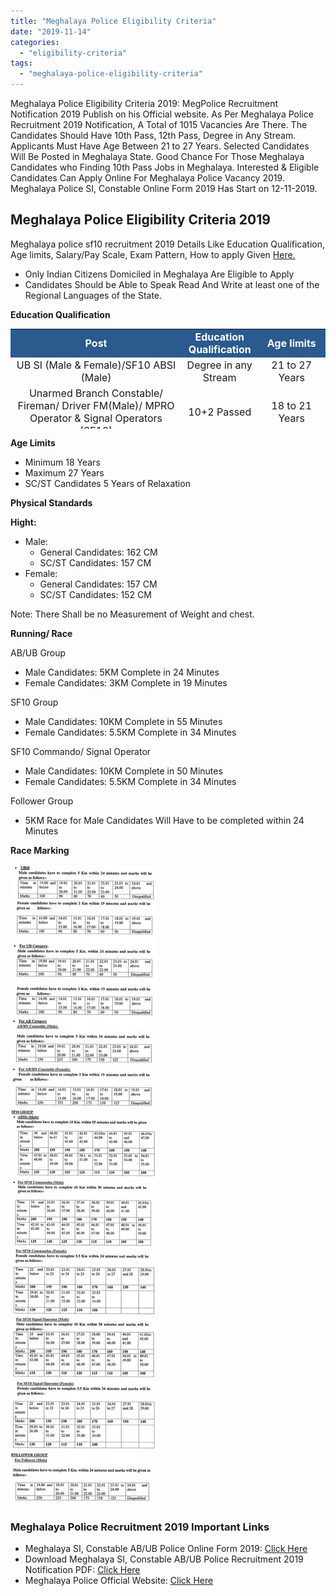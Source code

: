```yaml
---
title: "Meghalaya Police Eligibility Criteria"
date: "2019-11-14"
categories: 
  - "eligibility-criteria"
tags: 
  - "meghalaya-police-eligibility-criteria"
---
```


Meghalaya Police Eligibility Criteria 2019: MegPolice Recruitment Notification 2019 Publish on his Official website. As Per Meghalaya Police Recruitment 2019 Notification, A Total of 1015 Vacancies Are There. The Candidates Should Have 10th Pass, 12th Pass, Degree in Any Stream. Applicants Must Have Age Between 21 to 27 Years. Selected Candidates Will Be Posted in Meghalaya State. Good Chance For Those Meghalaya Candidates who Finding 10th Pass Jobs in Meghalaya. Interested & Eligible Candidates Can Apply Online For Meghalaya Police Vacancy 2019. Meghalaya Police SI, Constable Online Form 2019 Has Start on 12-11-2019.

## **Meghalaya Police Eligibility Criteria 2019**

Meghalaya police sf10 recruitment 2019 Details Like Education Qualification, Age limits, Salary/Pay Scale, Exam Pattern, How to apply Given [Here.](https://freegovtjobalert.in/meghalaya-police-recruitment/)

- Only Indian Citizens Domiciled in Meghalaya Are Eligible to Apply
- Candidates Should be Able to Speak Read And Write at least one of the Regional Languages of the State.

**Education Qualification**

<table style="border-collapse: collapse; width: 100%; height: 160px;"><tbody><tr style="height: 24px;"><td style="width: 54.3685%; text-align: center; background-color: #2a5a8e; height: 24px;"><span style="color: #ffffff;"><strong><span style="font-size: 12pt;">Post</span></strong></span></td><td style="width: 24.0822%; text-align: center; background-color: #2a5a8e; height: 24px;"><span style="color: #ffffff;"><strong><span style="font-size: 12pt;">Education Qualification</span></strong></span></td><td style="width: 21.5492%; text-align: center; background-color: #2a5a8e; height: 24px;"><span style="color: #ffffff;"><strong><span style="font-size: 12pt;">Age limits</span></strong></span></td></tr><tr style="height: 15px;"><td style="width: 54.3685%; text-align: center; height: 15px;"><span style="font-size: 12pt;">UB SI (Male &amp; Female)/</span><span style="font-size: 12pt;">SF10 ABSI (Male)</span></td><td style="width: 24.0822%; text-align: center; height: 15px;"><span style="font-size: 12pt;">Degree in any Stream</span></td><td style="width: 21.5492%; text-align: center; height: 15px;"><span style="font-size: 12pt;">21 to 27 Years</span></td></tr><tr style="height: 49px;"><td style="width: 54.3685%; text-align: center; height: 49px;"><span style="font-size: 12pt;">Unarmed Branch Constable/ Fireman/ Driver FM(Male)/ MPRO Operator &amp; Signal Operators (SF10)</span></td><td style="width: 24.0822%; text-align: center; height: 49px;"><span style="font-size: 12pt;">10+2 Passed</span></td><td style="width: 21.5492%; text-align: center; height: 49px;"><span style="font-size: 12pt;">18 to 21 Years</span></td></tr><tr style="height: 24px;"><td style="width: 54.3685%; text-align: center; height: 24px;"><span style="font-size: 12pt;">AB Constable/ Battalion Constable, Driver Constable(Male)</span></td><td style="width: 24.0822%; text-align: center; height: 24px;"><span style="font-size: 12pt;">9th Passed</span></td><td style="width: 21.5492%; text-align: center; height: 24px;"><span style="font-size: 12pt;">18 to 21 Years</span></td></tr><tr style="height: 24px;"><td style="width: 54.3685%; text-align: center; height: 24px;"><span style="font-size: 12pt;">Commandos/ Constable Operator (Male &amp; Female)</span></td><td style="width: 24.0822%; text-align: center; height: 24px;"><span style="font-size: 12pt;">10th Passed</span></td><td style="width: 21.5492%; text-align: center; height: 24px;"><span style="font-size: 12pt;">18 to 21 Years</span></td></tr><tr style="height: 24px;"><td style="width: 54.3685%; text-align: center; height: 24px;"><span style="font-size: 12pt;">Follower (Male) (AB/UB Group &amp; SF 10 Group)</span></td><td style="width: 24.0822%; text-align: center; height: 24px;"><span style="font-size: 12pt;">5th Passed</span></td><td style="width: 21.5492%; text-align: center; height: 24px;"><span style="font-size: 12pt;">18 to 27 Years</span></td></tr></tbody></table>

**Age Limits**

- Minimum 18 Years
- Maximum 27 Years
- SC/ST Candidates 5 Years of Relaxation

**Physical Standards**

**Hight:**

- Male:
    - General Candidates: 162 CM
    - SC/ST Candidates: 157 CM
- Female:
    - General Candidates: 157 CM
    - SC/ST Candidates: 152 CM

Note: There Shall be no Measurement of Weight and chest.

**Running/ Race**

AB/UB Group

- Male Candidates: 5KM Complete in 24 Minutes
- Female Candidates: 3KM Complete in 19 Minutes

SF10 Group

- Male Candidates: 10KM Complete in 55 Minutes
- Female Candidates: 5.5KM Complete in 34 Minutes

SF10 Commando/ Signal Operator 

- Male Candidates: 10KM Complete in 50 Minutes
- Female Candidates: 5.5KM Complete in 34 Minutes

Follower Group

- 5KM Race for Male Candidates Will Have to be completed within 24 Minutes

**Race Marking**

![Meghalaya Police Eligibility Criteria](images/Meghalaya-Police-Eligibility-Criteria-1-scaled.jpg)

### **Meghalaya Police Recruitment 2019 Important Links** 

- Meghalaya SI, Constable AB/UB Police Online Form 2019: [Click Here](https://mpr2019.apply-gov.in/)
- Download Meghalaya SI, Constable AB/UB Police Recruitment 2019 Notification PDF: [Click Here](http://www.megpolice.gov.in/sites/default/files/advertisementmlpdt.12.11.2019.pdf)
- Meghalaya Police Official Website: [Click Here](http://www.megpolice.gov.in/)

